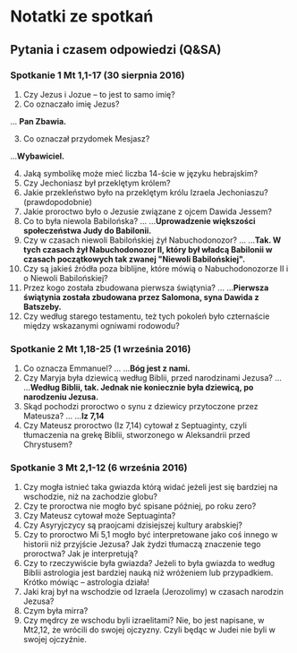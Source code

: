 # Notatki ze spotkań

## Pytania i czasem odpowiedzi (Q&SA)

### Spotkanie 1 Mt 1,1-17 (30 sierpnia 2016)

1. Czy Jezus i Jozue – to jest to samo imię?
2. Co oznaczało imię Jezus?

... **Pan Zbawia.**

3. Co oznaczał przydomek Mesjasz?

...**Wybawiciel.**

4. Jaką symbolikę może mieć liczba 14-ście w języku hebrajskim?
5. Czy Jechoniasz był przeklętym królem?
6. Jakie przekleństwo było na przeklętym królu Izraela Jechoniaszu? (prawdopodobnie)
7. Jakie proroctwo było o Jezusie związane z ojcem Dawida Jessem?
8. Co to była niewola Babilońska?
...
...**Uprowadzenie większości społeczeństwa Judy do Babilonii.**
9. Czy w czasach niewoli Babilońskiej żył Nabuchodonozor?
...
...**Tak. W tych czasach żył Nabuchodonozor II, który był władcą Babilonii w czasach początkowych tak zwanej "Niewoli Babilońskiej".**
10. Czy są jakieś źródła poza biblijne, które mówią o Nabuchodonozorze II i o Niewoli Babilońskiej?
11. Przez kogo została zbudowana pierwsza świątynia?
...
...**Pierwsza świątynia została zbudowana przez Salomona, syna Dawida z Batszeby.**
12. Czy według starego testamentu, też tych pokoleń było czternaście między wskazanymi ogniwami rodowodu? 

### Spotkanie 2 Mt 1,18-25 (1 września 2016)

1. Co oznacza Emmanuel?
...
...**Bóg jest z nami.**
2. Czy Maryja była dziewicą według Biblii, przed narodzinami Jezusa?
...
...**Według Biblii, tak. Jednak nie koniecznie była dziewicą, po narodzeniu Jezusa.**
3. Skąd pochodzi proroctwo o synu z dziewicy przytoczone przez Mateusza?
...
...**Iz 7,14**
4. Czy Mateusz proroctwo (Iz 7,14) cytował z Septuaginty, czyli tłumaczenia na grekę Biblii, stworzonego w Aleksandrii przed Chrystusem?

### Spotkanie 3 Mt 2,1-12 (6 września 2016)

1. Czy mogła istnieć taka gwiazda którą widać jeżeli jest się bardziej na wschodzie, niż na zachodzie globu?
2. Czy te proroctwa nie mogło być spisane później, po roku zero?
3. Czy Mateusz cytował może Septuaginta?
4. Czy Asyryjczycy są praojcami dzisiejszej kultury arabskiej?
5. Czy to proroctwo Mi 5,1 mogło być interpretowane jako coś innego w historii niż przyjście Jezusa? Jak żydzi tłumaczą znaczenie tego proroctwa? Jak je interpretują?
6. Czy to rzeczywiście była gwiazda? Jeżeli to była gwiazda to według Biblii astrologia jest bardziej nauką niż wróżeniem lub przypadkiem. Krótko mówiąc – astrologia działa! 
7. Jaki kraj był na wschodzie od Izraela (Jerozolimy) w czasach narodzin Jezusa?
8. Czym była mirra?
9. Czy mędrcy ze wschodu byli izraelitami? Nie, bo jest napisane, w Mt2,12, że wrócili do swojej ojczyzny. Czyli będąc w Judei nie byli w swojej ojczyźnie.
